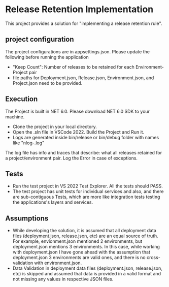 

 # Release Retention Implementation

 This project provides a solution for "implementing a release retention rule". 

 ## project configuration
 The project configurations are in appsettings.json. Please update the following before running the application 
 - "Keep Count": Number of releases to be retained for each Environment-Project pair
 - file paths for Deployment.json, Release.json, Environment.json, and Project.json need to be provided.

 ## Execution 
 The Project is built in NET 6.0. Please download NET 6.0 SDK to your machine.
  - Clone the project in your local directory. 
  - Open the .sln file in VSCode 2022. Build the Project and Run it.
  - Logs are generated inside bin/release or bin/debug folder with names like "nlog-<date>.log"

 The log file has info and traces that describe: what all releases retained for a project/environment pair. Log the Error in case of exceptions.

 ## Tests
 - Run the test project in VS 2022 Test Explorer. All the tests should PASS.
 - The test project has unit tests for individual services and also, and there are sub-contiguous Tests, which are more like integration tests testing the applications's layers and services.

 ## Assumptions
 - While developing the solution, it is assumed that all deployment data files (deployment.json, release.json, etc) are an equal source of truth. For example, envionment.json mentioned 2 environments, but deployment.json mentions 3 environments. In this case, while working with deployment.json I have gone ahead with the assumption that deployment.json 3 environments are valid ones, and there is no cross-validation with environment.json.
 - Data Validation in deployment data files (deployment.json, release.json, etc) is skipped and assumed that data is provided in a valid format and not missing any values in respective JSON files.

 
 
